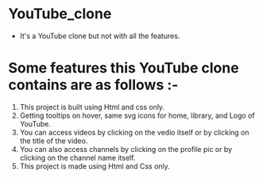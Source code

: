 # YouTube_clone

- It's a YouTube clone but not with all the features.

# Some features this YouTube clone contains are as follows :-

1. This project is built using Html and css only.
2. Getting tooltips on hover, same svg icons for home, library, and Logo of YouTube.
3. You can access videos by clicking on the vedio itself
   or by clicking on the title of the video.
4. You can also access channels by clicking on the profile pic
   or by clicking on the channel name itself.
5. This project is made using Html and Css only.
